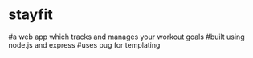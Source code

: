 # stayfit
#a web app which tracks and manages your workout goals
#built using node.js and express
#uses pug for templating
